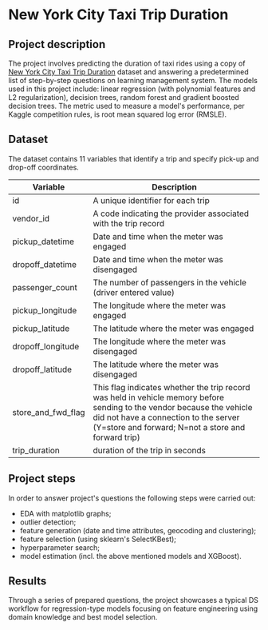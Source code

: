 # New York City Taxi Trip Duration


## Project description 
The project involves predicting the duration of taxi rides using a copy of [New York City Taxi Trip Duration](https://www.kaggle.com/competitions/nyc-taxi-trip-duration/overview) dataset and answering a predetermined list of step-by-step questions on learning management system. The models used in this project include: linear regression (with polynomial features and L2 regularization), decision trees, random forest and gradient boosted decision trees. The metric used to measure a model's performance, per Kaggle competition rules, is root mean squared log error (RMSLE).


## Dataset
The dataset contains 11 variables that identify a trip and specify pick-up and drop-off coordinates.

| Variable | Description
| --- | --- |
|id|A unique identifier for each trip|
|vendor_id|A code indicating the provider associated with the trip record|
|pickup_datetime|Date and time when the meter was engaged|
|dropoff_datetime|Date and time when the meter was disengaged|
|passenger_count|The number of passengers in the vehicle (driver entered value)|
|pickup_longitude|The longitude where the meter was engaged|
|pickup_latitude|The latitude where the meter was engaged|
|dropoff_longitude|The longitude where the meter was disengaged|
|dropoff_latitude|The latitude where the meter was disengaged|
|store_and_fwd_flag|This flag indicates whether the trip record was held in vehicle memory before sending to the vendor because the vehicle did not have a connection to the server (Y=store and forward; N=not a store and forward trip)|
|trip_duration|duration of the trip in seconds|


## Project steps
In order to answer project's questions the following steps were carried out: 
* EDA with matplotlib graphs;
* outlier detection;
* feature generation (date and time attributes, geocoding and clustering);
* feature selection (using sklearn's SelectKBest);
* hyperparameter search;
* model estimation (incl. the above mentioned models and XGBoost).


## Results
Through a series of prepared questions, the project showcases a typical DS workflow for regression-type models focusing on feature engineering using domain knowledge and best model selection.